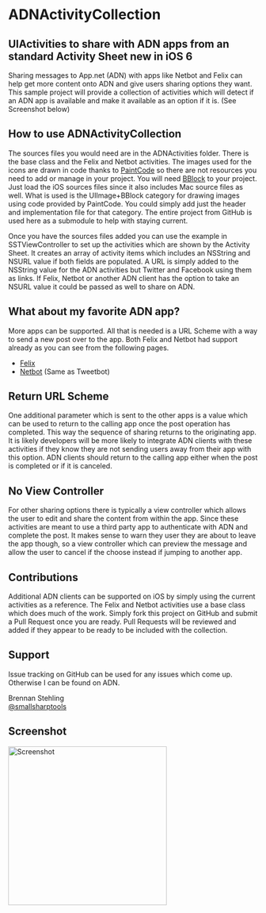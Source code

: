 ADNActivityCollection
=====================

## UIActivities to share with ADN apps from an standard Activity Sheet new in iOS 6

Sharing messages to App.net (ADN) with apps like Netbot and Felix can help get more content
onto ADN and give users sharing options they want. This sample project will provide a collection
of activities which will detect if an ADN app is available and make it available as an option if
it is. (See Screenshot below)

## How to use ADNActivityCollection

The sources files you would need are in the ADNActivities folder. There is the base class and
the Felix and Netbot activities. The images used for the icons are drawn in code thanks to
[PaintCode](http://www.paintcodeapp.com/) so there are not resources you need to add or manage
in your project. You will need [BBlock](https://github.com/kgn/BBlock) to your project. Just
load the iOS sources files since it also includes Mac source files as well. What is used is
the UIImage+BBlock category for drawing images using code provided by PaintCode. You could
simply add just the header and implementation file for that category. The entire project from
GitHub is used here as a submodule to help with staying current.

Once you have the sources files added you can use the example in SSTViewController to set up
the activities which are shown by the Activity Sheet. It creates an array of activity items which
includes an NSString and NSURL value if both fields are populated. A URL is simply added to the
NSString value for the ADN activities but Twitter and Facebook using them as links. If Felix,
Netbot or another ADN client has the option to take an NSURL value it could be passed as well
to share on ADN.

## What about my favorite ADN app?

More apps can be supported. All that is needed is a URL Scheme with a way to send a new post
over to the app. Both Felix and Netbot had support already as you can see from the following pages.

 * [Felix](http://tigerbears.com/felix/urls.html)
 * [Netbot](http://tapbots.com/blog/development/tweetbot-url-scheme) (Same as Tweetbot)

## Return URL Scheme

One additional parameter which is sent to the other apps is a value which can be used to return
to the calling app once the post operation has completed. This way the sequence of sharing returns
to the originating app. It is likely developers will be more likely to integrate ADN clients with
these activities if they know they are not sending users away from their app with this option.
ADN clients should return to the calling app either when the post is completed or if it is canceled.

## No View Controller

For other sharing options there is typically a view controller which allows the user to edit and
share the content from within the app. Since these activities are meant to use a third party app
to authenticate with ADN and complete the post. It makes sense to warn they user they are about to
leave the app though, so a view controller which can preview the message and allow the user to 
cancel if the choose instead if jumping to another app.

## Contributions

Additional ADN clients can be supported on iOS by simply using the current activities as a reference.
The Felix and Netbot activities use a base class which does much of the work. Simply fork this project
on GitHub and submit a Pull Request once you are ready. Pull Requests will be reviewed and added if
they appear to be ready to be included with the collection.

## Support

Issue tracking on GitHub can be used for any issues which come up. Otherwise I can be found on ADN. 

Brennan Stehling  
[@smallsharptools](http://alpha.app.net/smallsharptools)

## Screenshot

<img src="https://raw.github.com/brennanMKE/ADNActivityCollection/master/ADNActivity.png" width="320px" alt="Screenshot" />

